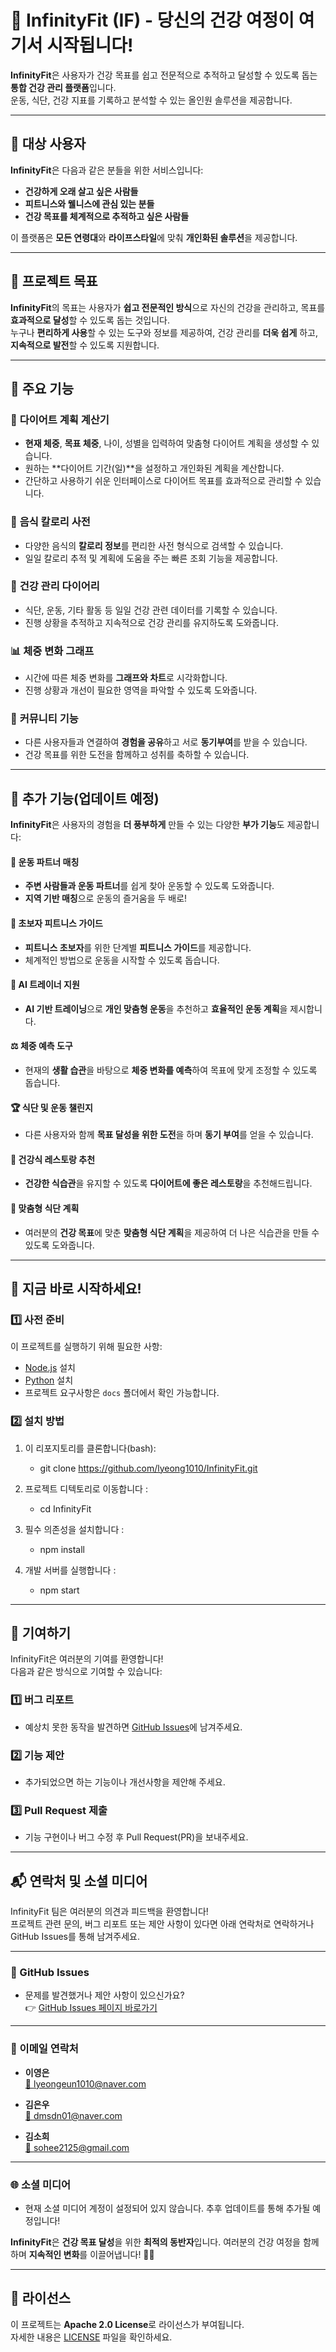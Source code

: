 # 🌟 InfinityFit (IF) - 당신의 건강 여정이 여기서 시작됩니다!

**InfinityFit**은 사용자가 건강 목표를 쉽고 전문적으로 추적하고 달성할 수 있도록 돕는 **통합 건강 관리 플랫폼**입니다.  
운동, 식단, 건강 지표를 기록하고 분석할 수 있는 올인원 솔루션을 제공합니다.


---

## 🎯 **대상 사용자**

**InfinityFit**은 다음과 같은 분들을 위한 서비스입니다:

- **건강하게 오래 살고 싶은 사람들**
- **피트니스와 웰니스에 관심 있는 분들**
- **건강 목표를 체계적으로 추적하고 싶은 사람들**

이 플랫폼은 **모든 연령대**와 **라이프스타일**에 맞춰 **개인화된 솔루션**을 제공합니다.

---

## 🏁 **프로젝트 목표**

**InfinityFit**의 목표는 사용자가 **쉽고 전문적인 방식**으로 자신의 건강을 관리하고, 목표를 **효과적으로 달성**할 수 있도록 돕는 것입니다.  
누구나 **편리하게 사용**할 수 있는 도구와 정보를 제공하여, 건강 관리를 **더욱 쉽게** 하고, **지속적으로 발전**할 수 있도록 지원합니다.

---

## 📌 주요 기능

### 🍏 **다이어트 계획 계산기**
- **현재 체중**, **목표 체중**, 나이, 성별을 입력하여 맞춤형 다이어트 계획을 생성할 수 있습니다.
- 원하는 **다이어트 기간(일)**을 설정하고 개인화된 계획을 계산합니다.
- 간단하고 사용하기 쉬운 인터페이스로 다이어트 목표를 효과적으로 관리할 수 있습니다.


### 🍎 **음식 칼로리 사전**
- 다양한 음식의 **칼로리 정보**를 편리한 사전 형식으로 검색할 수 있습니다.
- 일일 칼로리 추적 및 계획에 도움을 주는 빠른 조회 기능을 제공합니다.


### 📖 **건강 관리 다이어리**
- 식단, 운동, 기타 활동 등 일일 건강 관련 데이터를 기록할 수 있습니다.
- 진행 상황을 추적하고 지속적으로 건강 관리를 유지하도록 도와줍니다.


### 📊 **체중 변화 그래프**
- 시간에 따른 체중 변화를 **그래프와 차트**로 시각화합니다.
- 진행 상황과 개선이 필요한 영역을 파악할 수 있도록 도와줍니다.


### 👥 **커뮤니티 기능**
- 다른 사용자들과 연결하여 **경험을 공유**하고 서로 **동기부여**를 받을 수 있습니다.
- 건강 목표를 위한 도전을 함께하고 성취를 축하할 수 있습니다.

---

## 🔧 **추가 기능(업데이트 예정)**

**InfinityFit**은 사용자의 경험을 **더 풍부하게** 만들 수 있는 다양한 **부가 기능**도 제공합니다:

#### 🤝 **운동 파트너 매칭**
- **주변 사람들과 운동 파트너**를 쉽게 찾아 운동할 수 있도록 도와줍니다.  
- **지역 기반 매칭**으로 운동의 즐거움을 두 배로!

#### 🏅 **초보자 피트니스 가이드**
- **피트니스 초보자**를 위한 단계별 **피트니스 가이드**를 제공합니다.  
- 체계적인 방법으로 운동을 시작할 수 있도록 돕습니다.

#### 🤖 **AI 트레이너 지원**
- **AI 기반 트레이닝**으로 **개인 맞춤형 운동**을 추천하고 **효율적인 운동 계획**을 제시합니다.

#### ⚖️ **체중 예측 도구**
- 현재의 **생활 습관**을 바탕으로 **체중 변화를 예측**하여 목표에 맞게 조정할 수 있도록 돕습니다.

#### 🏆 **식단 및 운동 챌린지**
- 다른 사용자와 함께 **목표 달성을 위한 도전**을 하며 **동기 부여**를 얻을 수 있습니다.

#### 🍴 **건강식 레스토랑 추천**
- **건강한 식습관**을 유지할 수 있도록 **다이어트에 좋은 레스토랑**을 추천해드립니다.

#### 🥗 **맞춤형 식단 계획**
- 여러분의 **건강 목표**에 맞춘 **맞춤형 식단 계획**을 제공하여 더 나은 식습관을 만들 수 있도록 도와줍니다.

---

## 📲 **지금 바로 시작하세요!**

### 1️⃣ 사전 준비
이 프로젝트를 실행하기 위해 필요한 사항:
- [Node.js](https://nodejs.org) 설치
- [Python](https://www.python.org/) 설치
- 프로젝트 요구사항은 `docs` 폴더에서 확인 가능합니다.

### 2️⃣ 설치 방법
1. 이 리포지토리를 클론합니다(bash):
   - git clone https://github.com/lyeong1010/InfinityFit.git

2. 프로젝트 디텍토리로 이동합니다 :
   - cd InfinityFit

3. 필수 의존성을 설치합니다 :
   - npm install

4. 개발 서버를 실행합니다 :
   - npm start
   
---

## 🤝 기여하기

InfinityFit은 여러분의 기여를 환영합니다!  
다음과 같은 방식으로 기여할 수 있습니다:

### 1️⃣ 버그 리포트
- 예상치 못한 동작을 발견하면 [GitHub Issues](https://github.com/lyeong1010/InfinityFit/issues)에 남겨주세요.

### 2️⃣ 기능 제안
- 추가되었으면 하는 기능이나 개선사항을 제안해 주세요.

### 3️⃣ Pull Request 제출
- 기능 구현이나 버그 수정 후 Pull Request(PR)을 보내주세요.

--- 

## 📬 **연락처 및 소셜 미디어**

InfinityFit 팀은 여러분의 의견과 피드백을 환영합니다!  
프로젝트 관련 문의, 버그 리포트 또는 제안 사항이 있다면 아래 연락처로 연락하거나 GitHub Issues를 통해 남겨주세요.

---

### **🔗 GitHub Issues**
- 문제를 발견했거나 제안 사항이 있으신가요?  
  👉 [GitHub Issues 페이지 바로가기](https://github.com/lyeong1010/InfinityFit/issues)

---

### **📧 이메일 연락처**
- **이영은**  
  [📩 lyeongeun1010@naver.com](mailto:lyeongeun1010@naver.com)

- **김은우**  
  [📩 dmsdn01@naver.com](mailto:dmsdn01@naver.com)

- **김소희**  
  [📩 sohee2125@gmail.com](mailto:sohee2125@gmail.com)

---

### **🌐 소셜 미디어**
- 현재 소셜 미디어 계정이 설정되어 있지 않습니다. 추후 업데이트를 통해 추가될 예정입니다!

**InfinityFit**은 **건강 목표 달성**을 위한 **최적의 동반자**입니다. 여러분의 건강 여정을 함께하며 **지속적인 변화**를 이끌어냅니다! 💪🌱

---

## 📄 라이선스

이 프로젝트는 **Apache 2.0 License**로 라이선스가 부여됩니다.  
자세한 내용은 [LICENSE](LICENSE) 파일을 확인하세요.
